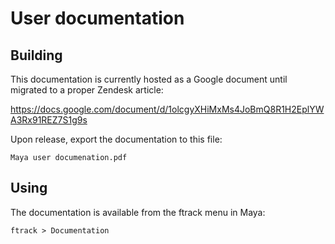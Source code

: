 User documentation
==================

Building
--------

This documentation is currently hosted as a Google document until migrated to a
proper Zendesk article:

https://docs.google.com/document/d/1olcgyXHiMxMs4JoBmQ8R1H2EplYWA3Rx91REZ7S1g9s

Upon release, export the documentation to this file:

    Maya user documenation.pdf

Using
-----

The documentation is available from the ftrack menu in Maya:

    ftrack > Documentation

